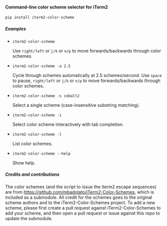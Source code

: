 #### Command-line color scheme selector for iTerm2

```sh
pip install iterm2-color-scheme
```

##### Examples

- `iterm2-color-scheme`

  Use <code>right/left</code> or <code>j/k</code> or <code>n/p</code> to move forwards/backwards through color schemes.

- `iterm2-color-scheme -a 2.5`

  Cycle through schemes automatically at 2.5 schemes/second. Use <code>space</code> to pause, <code>right/left</code> or <code>j/k</code> or <code>n/p</code> to move forwards/backwards through color schemes.

- `iterm2-color-scheme -s cobalt2`

  Select a single scheme (case-insensitive substring matching).

- `iterm2-color-scheme -i`

  Select color scheme interactively with tab completion.

- `iterm2-color-scheme -l`

  List color schemes.

- `iterm2-color-scheme --help`

  Show help.


##### Credits and contributions

The color schemes (and the script to issue the iterm2 escape sequences) are
from https://github.com/mbadolato/iTerm2-Color-Schemes, which is included as a
submodule. All credit for the schemes goes to the original scheme authors and
to the iTerm2-Color-Schemes project. To add a new scheme, please first create a
pull request against iTerm2-Color-Schemes to add your scheme, and then open a
pull request or issue against this repo to update the submodule.
